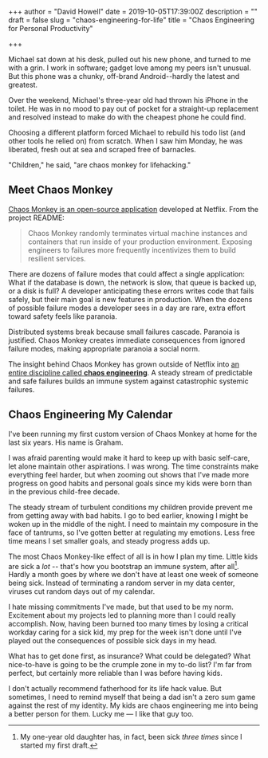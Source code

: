 +++
author = "David Howell"
date = 2019-10-05T17:39:00Z
description = ""
draft = false
slug = "chaos-engineering-for-life"
title = "Chaos Engineering for Personal Productivity"

+++


Michael sat down at his desk, pulled out his new phone, and turned to me with a grin. I work in software; gadget love among my peers isn't unusual. But this phone was a chunky, off-brand Android--hardly the latest and greatest.

Over the weekend, Michael's three-year old had thrown his iPhone in the toilet. He was in no mood to pay out of pocket for a straight-up replacement and resolved instead to make do with the cheapest phone he could find.

Choosing a different platform forced Michael to rebuild his todo list (and other tools he relied on) from scratch. When I saw him Monday, he was liberated, fresh out at sea and scraped free of barnacles.

"Children," he said, "are chaos monkey for lifehacking."

## Meet Chaos Monkey

[Chaos Monkey is an open-source application](https://github.com/Netflix/chaosmonkey) developed at Netflix. From the project README:

> Chaos Monkey randomly terminates virtual machine instances and containers that run inside of your production environment. Exposing engineers to failures more frequently incentivizes them to build resilient services.

There are dozens of failure modes that could affect a single application: What if the database is down, the network is slow, that queue is backed up, or a disk is full? A developer anticipating these errors writes code that fails safely, but their main goal is new features in production. When the dozens of possible failure modes a developer sees in a day are rare, extra effort toward safety feels like paranoia.

Distributed systems break because small failures cascade. Paranoia is justified. Chaos Monkey creates immediate consequences from ignored failure modes, making appropriate paranoia a social norm.

The insight behind Chaos Monkey has grown outside of Netflix into [an entire discipline called **chaos engineering**](http://principlesofchaos.org/?lang=ENcontent). A steady stream of predictable and safe failures builds an immune system against catastrophic systemic failures.

## Chaos Engineering My Calendar

I've been running my first custom version of Chaos Monkey at home for the last six years. His name is Graham.

I was afraid parenting would make it hard to keep up with basic self-care, let alone maintain other aspirations. I was wrong. The time constraints make everything feel harder, but when zooming out shows that I've made more progress on good habits and personal goals since my kids were born than in the previous child-free decade.

The steady stream of turbulent conditions my children provide prevent me from getting away with bad habits. I go to bed earlier, knowing I might be woken up in the middle of the night. I need to maintain my composure in the face of tantrums, so I've gotten better at regulating my emotions. Less free time means I set smaller goals, and steady progress adds up.

The most Chaos Monkey-like effect of all is in how I plan my time. Little kids are sick a _lot_ -- that's how you bootstrap an immune system, after all[^1]. Hardly a month goes by where we don't have at least one week of someone being sick. Instead of terminating a random server in my data center, viruses cut random days out of my calendar.

I hate missing commitments I've made, but that used to be my norm. Excitement about my projects led to planning more than I could really accomplish. Now, having been burned too many times by losing a critical workday caring for a sick kid, my prep for the week isn't done until I've played out the consequences of possible sick days in my head.

What has to get done first, as insurance? What could be delegated? What nice-to-have is going to be the crumple zone in my to-do list? I'm far from perfect, but certainly more reliable than I was before having kids.

I don't actually recommend fatherhood for its life hack value. But sometimes, I need to remind myself that being a dad isn't a zero sum game against the rest of my identity. My kids are chaos engineering me into being a better person for them. Lucky me — I like that guy too.

[^1]: My one-year old daughter has, in fact, been sick _three times_ since I started my first draft.

